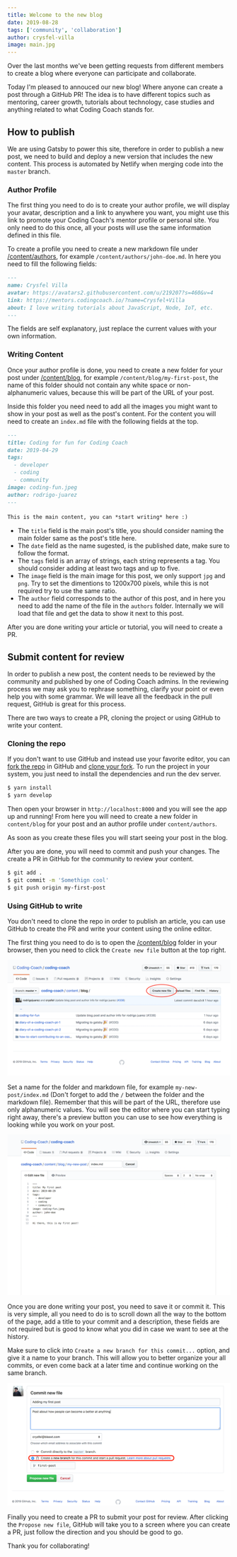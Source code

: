 ```yaml
---
title: Welcome to the new blog
date: 2019-08-28
tags: ['community', 'collaboration']
author: crysfel-villa
image: main.jpg
---
```

Over the last months we've been getting requests from different members to create a blog where everyone can participate and collaborate. 

Today I'm pleased to annouced our new blog! Where anyone can create a post through a GitHub PR! The idea is to have different topics such as mentoring, career growth, tutorials about technology, case studies and anything related to what Coding Coach stands for.

## How to publish
We are using Gatsby to power this site, therefore in order to publish a new post, we need to build and deploy a new version that includes the new content. This process is automated by Netlify when merging code into the `master` branch.

### Author Profile
The first thing you need to do is to create your author profile, we will display your avatar, description and a link to anywhere you want, you might use this link to promote your Coding Coach's mentor profile or personal site. You only need to do this once, all your posts will use the same information defined in this file.

To create a profile you need to create a new markdown file under [/content/authors](https://github.com/Coding-Coach/coding-coach/tree/master/content/authors), for example `/content/authors/john-doe.md`. In here you need to fill the following fields:

```markdown
---
name: Crysfel Villa
avatar: https://avatars2.githubusercontent.com/u/219207?s=460&v=4
link: https://mentors.codingcoach.io/?name=Crysfel+Villa
about: I love writing tutorials about JavaScript, Node, IoT, etc.
---
```

The fields are self explanatory, just replace the current values with your own information.

### Writing Content
Once your author profile is done, you need to create a new folder for your post under [/content/blog](https://github.com/Coding-Coach/coding-coach/tree/master/content/blog), for example `/content/blog/my-first-post`, the name of this folder should not contain any white space or non-alphanumeric values, because this will be part of the URL of your post.

Inside this folder you need need to add all the images you might want to show in your post as well as the post's content. For the content you will need to create an `index.md` file with the following fields at the top.

```markdown
---
title: Coding for fun for Coding Coach
date: 2019-04-29
tags: 
  - developer
  - coding
  - community
image: coding-fun.jpeg
author: rodrigo-juarez
---

This is the main content, you can *start writing* here :)
```

* The `title` field is the main post's title, you should consider naming the main folder same as the post's title here.
* The `date` field as the name sugested, is the published date, make sure to follow the format.
* The `tags` field is an array of strings, each string represents a tag. You should consider adding at least two tags and up to five.
* The `image` field is the main image for this post, we only support `jpg` and `png`. Try to set the dimentions to 1200x700 pixels, while this is not required try to use the same ratio.
* The `author` field corresponds to the author of this post, and in here you need to add the name of the file in the `authors` folder. Internally we will load that file and get the data to show it next to this post.

After you are done writing your article or tutorial, you will need to create a PR.

## Submit content for review
In order to publish a new post, the content needs to be reviewed by the community and published by one of Coding Coach admins. In the reviewing process we may ask you to rephrase something, clarify your point or even help you with some grammar. We will leave all the feedback in the pull request, GitHub is great for this process.

There are two ways to create a PR, cloning the project or using GitHub to write your content.

### Cloning the repo
If you don't want to use GitHub and instead use your favorite editor, you can [fork the repo](https://help.github.com/en/articles/fork-a-repo) in GitHub and [clone your fork](https://help.github.com/en/articles/cloning-a-repository). To run the project in your system, you just need to install the dependencies and run the dev server.

```bash
$ yarn install
$ yarn develop
```

Then open your browser in `http://localhost:8000` and you will see the app up and running! From here you will need to create a new folder in `content/blog` for your post and an author profile under `content/authors`.

As soon as you create these files you will start seeing your post in the blog.

After you are done, you will need to commit and push your changes. The create a PR in GitHub for the community to review your content.

```bash
$ git add .
$ git commit -m 'Somethign cool'
$ git push origin my-first-post
```

### Using GitHub to write
You don't need to clone the repo in order to publish an article, you can use GitHub to create the PR and write your content using the online editor.

The first thing you need to do is to open the [/content/blog](https://github.com/Coding-Coach/coding-coach/tree/master/content/blog) folder in your browser, then you need to click the `Create new file` button at the top right.

![Create post](./create-post.png)

Set a name for the folder and markdown file, for example `my-new-post/index.md` (Don't forget to add the `/` between the folder and the markdown file). Remember that this will be part of the URL, therefore use only alphanumeric values. You will see the editor where you can start typing right away, there's a preview button you can use to see how everything is looking while you work on your post.

![Writing post](./write-post.png)

Once you are done writing your post, you need to save it or commit it. This is very simple, all you need to do is to scroll down all the way to the bottom of the page, add a title to your commit and a description, these fields are not required but is good to know what you did in case we want to see at the history.

Make sure to click into `Create a new branch for this commit...` option, and give it a name to your branch. This will allow you to better organize your all commits, or even come back at a later time and continue working on the same branch.

![Commit post](./commit-content.png)

Finally you need to create a PR to submit your post for review. After clicking the `Propose new file`, GitHub will take you to a screen where you can create a PR, just follow the direction and you should be good to go.

Thank you for collaborating!
